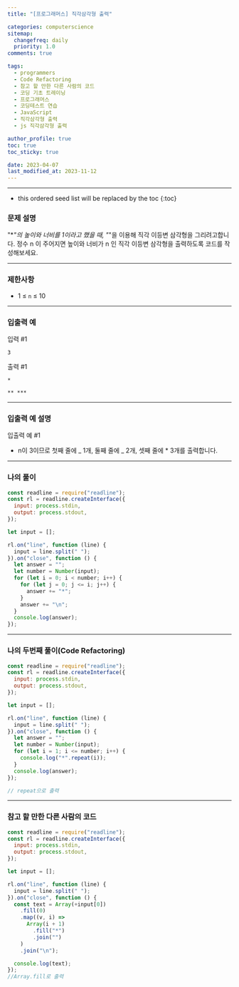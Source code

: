 ```yaml
---
title: "[프로그래머스] 직각삼각형 출력"

categories: computerscience
sitemap:
  changefreq: daily
  priority: 1.0
comments: true

tags:
  - programmers
  - Code Refactoring
  - 참고 할 만한 다른 사람의 코드
  - 코딩 기초 트레이닝
  - 프로그래머스
  - 코딩테스트 연습
  - JavaScript
  - 직각삼각형 출력
  - js 직각삼각형 출력

author_profile: true
toc: true
toc_sticky: true

date: 2023-04-07
last_modified_at: 2023-11-12
---
```


---

<!-- prettier-ignore -->
* this ordered seed list will be replaced by the toc 
{:toc}

### 문제 설명

"\*_"의 높이와 너비를 1이라고 했을 때, "_"을 이용해 직각 이등변 삼각형을 그리려고합니다. 정수 n 이 주어지면 높이와 너비가 n 인 직각 이등변 삼각형을 출력하도록 코드를 작성해보세요.

---

### 제한사항

- 1 ≤ `n` ≤ 10

---

### 입출력 예

입력 #1

`3`

출력 #1

`*`

`**
 ***`

---

### 입출력 예 설명

입출력 예 #1

- n이 3이므로 첫째 줄에 _ 1개, 둘째 줄에 _ 2개, 셋째 줄에 \* 3개를 출력합니다.

---

### 나의 풀이

```jsx
const readline = require("readline");
const rl = readline.createInterface({
  input: process.stdin,
  output: process.stdout,
});

let input = [];

rl.on("line", function (line) {
  input = line.split(" ");
}).on("close", function () {
  let answer = "";
  let number = Number(input);
  for (let i = 0; i < number; i++) {
    for (let j = 0; j <= i; j++) {
      answer += "*";
    }
    answer += "\n";
  }
  console.log(answer);
});
```

---

### 나의 두번째 풀이(Code Refactoring)

```jsx
const readline = require("readline");
const rl = readline.createInterface({
  input: process.stdin,
  output: process.stdout,
});

let input = [];

rl.on("line", function (line) {
  input = line.split(" ");
}).on("close", function () {
  let answer = "";
  let number = Number(input);
  for (let i = 1; i <= number; i++) {
    console.log("*".repeat(i));
  }
  console.log(answer);
});

// repeat으로 출력
```

---

### 참고 할 만한 다른 사람의 코드

```jsx
const readline = require("readline");
const rl = readline.createInterface({
  input: process.stdin,
  output: process.stdout,
});

let input = [];

rl.on("line", function (line) {
  input = line.split(" ");
}).on("close", function () {
  const text = Array(+input[0])
    .fill(0)
    .map((v, i) =>
      Array(i + 1)
        .fill("*")
        .join("")
    )
    .join("\n");

  console.log(text);
});
//Array.fill로 출력
```
